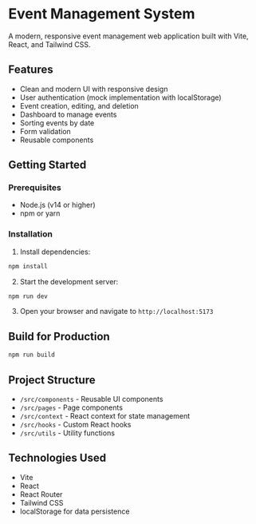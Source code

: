 # Event Management System

A modern, responsive event management web application built with Vite, React, and Tailwind CSS.

## Features

- Clean and modern UI with responsive design
- User authentication (mock implementation with localStorage)
- Event creation, editing, and deletion
- Dashboard to manage events
- Sorting events by date
- Form validation
- Reusable components

## Getting Started

### Prerequisites

- Node.js (v14 or higher)
- npm or yarn

### Installation

1. Install dependencies:
```bash
npm install
```

2. Start the development server:
```bash
npm run dev
```

3. Open your browser and navigate to `http://localhost:5173`

## Build for Production

```bash
npm run build
```

## Project Structure

- `/src/components` - Reusable UI components
- `/src/pages` - Page components
- `/src/context` - React context for state management
- `/src/hooks` - Custom React hooks
- `/src/utils` - Utility functions

## Technologies Used

- Vite
- React
- React Router
- Tailwind CSS
- localStorage for data persistence
